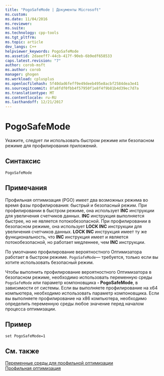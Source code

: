 ```yaml
---
title: "PogoSafeMode | Документы Microsoft"
ms.custom: 
ms.date: 11/04/2016
ms.reviewer: 
ms.suite: 
ms.technology: cpp-tools
ms.tgt_pltfrm: 
ms.topic: article
dev_langs: C++
helpviewer_keywords: PogoSafeMode
ms.assetid: 2daeeff7-44cb-417f-90eb-6b9edf658533
caps.latest.revision: "7"
author: corob-msft
ms.author: corob
manager: ghogen
ms.workload: cplusplus
ms.openlocfilehash: 5f40dad6feff9e49deeb495e8acbf2584dea3e41
ms.sourcegitcommit: 8fa8fdf0fbb4f57950f1e8f4f9b81b4d39ec7d7a
ms.translationtype: MT
ms.contentlocale: ru-RU
ms.lasthandoff: 12/21/2017
---
```

# <a name="pogosafemode"></a>PogoSafeMode
Укажите, следует ли использовать быстром режиме или безопасном режиме для профилирования приложений.  
  
## <a name="syntax"></a>Синтаксис  
  
```  
PogoSafeMode  
```  
  
## <a name="remarks"></a>Примечания  
 Профильная оптимизация (PGO) имеет два возможных режима во время фазы профилирования: быстрый и безопасный режим. При профилировании в быстром режиме, она использует **INC** инструкции для увеличения счетчиков данных. **INC** инструкция выполняется быстрее, но не является потокобезопасной. При профилировании в безопасном режиме, она использует **LOCK INC** инструкции для увеличения счетчиков данных. **LOCK INC** инструкция имеет ту же функциональность, что **INC** инструкция имеет и является потокобезопасной, но работает медленнее, чем **INC** инструкции.  
  
 По умолчанию профилирование вероятностного Оптимизатора работает в быстром режиме. `PogoSafeMode`— требуется, только если вы хотите использовать безопасный режим.  
  
 Чтобы выполнить профилирование вероятностного Оптимизатора в безопасном режиме, необходимо использовать переменную среды `PogoSafeMode` или параметр компоновщика **- PogoSafeMode**, в зависимости от системы. Если вы выполняете профилирование на x64 компьютера, необходимо использовать параметр компоновщика. Если вы выполняете профилирование на x86 компьютера, необходимо определить переменную среды любое значение перед началом процесса оптимизации.  
  
## <a name="example"></a>Пример  
  
```  
set PogoSafeMode=1  
```  
  
## <a name="see-also"></a>См. также  
 [Переменные среды для профильной оптимизации](../../build/reference/environment-variables-for-profile-guided-optimizations.md)   
 [Профильная оптимизация](../../build/reference/profile-guided-optimizations.md)